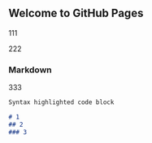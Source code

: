 ## Welcome to GitHub Pages

111

222
### Markdown

333

```markdown
Syntax highlighted code block

# 1
## 2
### 3
